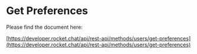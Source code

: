 # Get Preferences

Please find the document here: 

[https://developer.rocket.chat/api/rest-api/methods/users/get-preferences](https://developer.rocket.chat/api/rest-api/methods/users/get-preferences)

